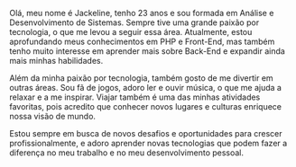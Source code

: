 Olá, meu nome é Jackeline, tenho 23 anos e sou formada em Análise e Desenvolvimento de Sistemas. Sempre tive uma grande paixão por tecnologia, o que me levou a seguir essa área. Atualmente, estou aprofundando meus conhecimentos em PHP e Front-End, mas também tenho muito interesse em aprender mais sobre Back-End e expandir ainda mais minhas habilidades.

Além da minha paixão por tecnologia, também gosto de me divertir em outras áreas. Sou fã de jogos, adoro ler e ouvir música, o que me ajuda a relaxar e a me inspirar. Viajar também é uma das minhas atividades favoritas, pois acredito que conhecer novos lugares e culturas enriquece nossa visão de mundo.

Estou sempre em busca de novos desafios e oportunidades para crescer profissionalmente, e adoro aprender novas tecnologias que podem fazer a diferença no meu trabalho e no meu desenvolvimento pessoal.


